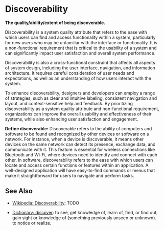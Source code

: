 # Discoverability

**The quality/ability/extent of being discoverable.**

<span data-chatgpt-prompt="explain discoverability (system quality attribute, non-functional requirement, cross-functional constraint )">

Discoverability is a system quality attribute that refers to the ease with which users can find and access functionality within a system, particularly for new users who may be unfamiliar with the interface or functionality. It is a non-functional requirement that is critical to the usability of a system and can significantly impact user satisfaction and overall system performance.

Discoverability is also a cross-functional constraint that affects all aspects of system design, including the user interface, navigation, and information architecture. It requires careful consideration of user needs and expectations, as well as an understanding of how users interact with the system.

To enhance discoverability, designers and developers can employ a range of strategies, such as clear and intuitive labeling, consistent navigation and layout, and context-sensitive help and feedback. By prioritizing discoverability as a system quality attribute and non-functional requirement, organizations can improve the overall usability and effectiveness of their systems, while also enhancing user satisfaction and engagement.

</span>

**Define discoverable:** <span data-chatgpt-prompt="define discoverable (computers and software)">Discoverable refers to the ability of computers and software to be found and recognized by other devices or software on a network. For instance, when a device is discoverable, it means other devices on the same network can detect its presence, exchange data, and communicate with it. This feature is essential for wireless connections like Bluetooth and Wi-Fi, where devices need to identify and connect with each other. In software, discoverability refers to the ease with which users can locate and access certain functions or features within an application. A well-designed application will have easy-to-find commands or menus that make it straightforward for users to navigate and perform tasks.

## See Also

* [Wikipedia: Discoverability](https://wikipedia.org/wiki/Discoverability): TODO

* [Dictionary: discover](https://www.dictionary.com/browse/discover): to see, get knowledge of, learn of, find, or find out; gain sight or knowledge of (something previously unseen or unknown). to notice or realize.
</span>


